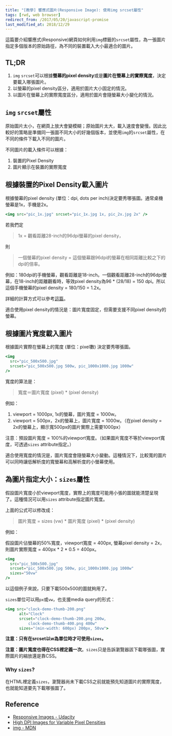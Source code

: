 ```yaml
---
title: "[教學] 響應式圖片(Responsive Image): 使用img srcset屬性"
tags: [rwd, web browser]
redirect_from: /2017/05/20/javascript-promise
last_modified_at: 2018/12/29
---
```


這篇要介紹響應式(Responsive)網頁如何利用`img`標籤的`srcset`屬性，為一張圖片指定多個版本的原始路徑，為不同的裝置載入大小最適合的圖片。

## TL;DR

1. `img` `srcset`可以根據**螢幕的pixel density**或是**圖片在螢幕上的實際寬度**，決定要載入哪張圖片。
2. 以螢幕的pixel density區分，適用於圖片大小固定的情況。
3. 以圖片在螢幕上的實際寬度區分，適用於圖片會隨螢幕大小變化的情況。

## `img` `srcset`屬性

原始圖片太小，在網頁上放大會變模糊；原始圖片太大，載入速度會變慢。因此比較好的策略是準備同一張圖不同大小的好幾個版本，並使用`img`的`srcset`屬性，在不同的條件下載入不同的圖片。

不同圖片的載入條件可以根據：

1. 裝置的Pixel Density
2. 圖片顯示在裝置的實際寬度

## 根據裝置的Pixel Density載入圖片

根據螢幕的pixel density (單位：dpi, dots per inch)決定要秀哪張圖。通常桌機螢幕是1x，手機是2x。

~~~jsx
<img src="pic_1x.jpg" srcset="pic_1x.jpg 1x, pic_2x.jpg 2x" />
~~~

若我們定

> 1x = 觀看距離28-inch的96dpi螢幕的pixel density，

則

> 一個螢幕的pixel density = 這個螢幕跟96dpi的螢幕在相同距離比較之下的dpi的倍率。

例如：180dpi的手機螢幕，觀看距離是18-inch。一個觀看距離28-inch的96dpi螢幕，在18-inch的距離觀看時，等效pixel density為96 * (28/18) = 150 dpi。所以這個手機螢幕的pixel density = 180/150 = 1.2x。

詳細的計算方式可以參考[這篇](https://www.html5rocks.com/en/mobile/high-dpi/)。

適合使用pixel density的情況是：圖片寬度固定，但需要支援不同pixel density的螢幕。

## 根據圖片寬度載入圖片

根據圖片實際在螢幕上的寬度 (單位：pixel數) 決定要秀哪張圖。

~~~jsx
<img
  src="pic_500x500.jpg"
  srcset="pic_500x500.jpg 500w, pic_1000x1000.jpg 1000w"
/>
~~~

寬度的算法是：

> 寬度＝圖片寬度 (pixel) * (pixel density)

例如：

1. viewport = 1000px, 1x的螢幕，圖片寬度 = 1000w。
2. viewport = 500px，2x的螢幕上，圖片寬度 = 1000w。（在pixel density = 2x的螢幕上，顯示寬500px的圖片實際上需要1000px）

注意：預設圖片寬度 = 100%的viewport寬度。（如果圖片寬度不等於viewport寬度，可透過`sizes` attribute指定。）

適合使用寬度的情況是，圖片寬度會隨螢幕大小變動。這種情況下，比較寬的圖片可以同時讓低解析度的寬螢幕和高解析度的小螢幕使用。

## 為圖片指定大小：`sizes`屬性

假設圖片寬度小於viewport寬度，實際上的寬度可能用小張的圖就能清楚呈現了。這種情況可以用`sizes` attribute指定圖片寬度。

上面的公式可以修改成：

> 圖片寬度 = sizes (vw) * 圖片寬度 (pixel) * (pixel density)

例如：

假設圖片佔螢幕的50%寬度，viewport寬度 = 400px, 螢幕pixel density = 2x，則圖片實際寬度 = 400px * 2 * 0.5 = 400px。

~~~jsx
<img
  src="pic_500x500.jpg"
  srcset="pic_500x500.jpg 500w, pic_1000x1000.jpg 1000w"
  sizes="50vw"
/>
~~~

以這個例子來說，只要下載500x500的圖就夠用了。

`sizes`單位可以用`px`或`vw`，也支援media query的形式：

~~~jsx
<img src="clock-demo-thumb-200.png"
      alt="Clock"
      srcset="clock-demo-thumb-200.png 200w,
          clock-demo-thumb-400.png 400w"
      sizes="(min-width: 600px) 200px, 50vw">
~~~

**注意：只有在srcset以w為單位時才可使用`sizes`。**

**注意：圖片寬度也得在CSS裡定義一次**。`sizes`只是告訴瀏覽器該下載哪張圖，實際圖片的縮放還是靠CSS。

### Why `sizes`?

在HTML裡定義`sizes`，瀏覽器尚未下載CSS之前就能預先知道圖片的實際寬度，也就能知道要先下載哪張圖了。

## Reference

* [Responsive Images - Udacity](https://classroom.udacity.com/courses/ud882)
* [High DPI Images for Variable Pixel Densities](https://www.html5rocks.com/en/mobile/high-dpi/)
* [img - MDN](https://developer.mozilla.org/en-US/docs/Web/HTML/Element/img#Example_4_Using_the_srcset_and_sizes_attributes)
